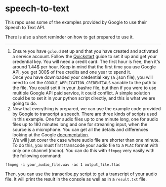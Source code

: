 speech-to-text
===
This repo uses some of the examples provided by Google to use their Speech to
Text API.

There is also a short reminder on how to get prepared to use it.

---
1. Ensure you have `gcloud` set up and that you have created and activated a service account. Follow the [Quickstart](https://cloud.google.com/speech-to-text/docs/quickstart-client-libraries) guide to set it up and get your credential key. You will need a credit card. The first hour is free, then it's around 1.44$ per hour. Keep
in mind that the first time you use Google API, you get 300$ of free credits and
one year to spend it.  
Once you have downloaded your credential key (a .json file), you will need to set
the `GOOGLE_APPLICATION_CREDENTIALS` variable to the path to the file. You could
set it in your .bashrc file, but then if you were to use multiple Google API paid service, it could conflict. A simple solution could be to set it in your python
script directly, and this is what we are going to do.
2. Now that everything is prepared, we can use the example code provided by Google
to transcript a speech.
There are three kinds of scripts used in this example. One for audio files up to
one minute long, one for audio files up to 180 minutes long and one for streaming
input, when the source is a microphone. You can get all the details and differences
looking at the Google [documentation](https://cloud.google.com/speech-to-text/docs/how-to).  
We will just cover the case where audio file are shorter than one minute. To do
this, you must first transcode your audio file to a `FLAC` format with only one channel (mono). You can do this with `ffmpeg` very easily with the following command:
```
ffmpeg -i your_audio_file.wav -ac 1 output_file.flac
```
Then, you can use the transcribe.py script to get a transcript of your audio file.
It will print the result in the console as well as in a `result.txt` file.
